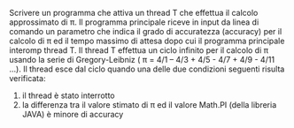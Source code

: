 Scrivere un programma che attiva un thread T che effettua il calcolo
approssimato di π. Il programma principale riceve in input da linea di comando
un parametro che indica il grado di accuratezza (accuracy) per il calcolo di π
ed il tempo massimo di attesa dopo cui il programma principale interomp
thread T.
Il thread T effettua un ciclo infinito per il calcolo di π usando la serie di
Gregory-Leibniz ( π = 4/1 – 4/3 + 4/5 - 4/7 + 4/9 - 4/11 ...).
Il thread esce dal ciclo quando una delle due condizioni seguenti risulta
verificata:
1) il thread è stato interrotto
2) la differenza tra il valore stimato di π ed il valore Math.PI (della libreria
JAVA) è minore di accuracy

